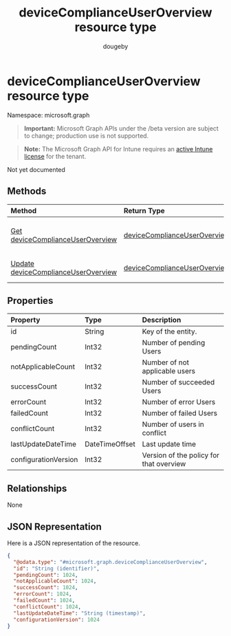 ﻿---
title: "deviceComplianceUserOverview resource type"
description: "Not yet documented"
author: "dougeby"
localization_priority: Normal
ms.prod: "intune"
doc_type: resourcePageType
---

# deviceComplianceUserOverview resource type

Namespace: microsoft.graph

> **Important:** Microsoft Graph APIs under the /beta version are subject to change; production use is not supported.

> **Note:** The Microsoft Graph API for Intune requires an [active Intune license](https://go.microsoft.com/fwlink/?linkid=839381) for the tenant.

Not yet documented

## Methods

| Method                                                                                                   | Return Type                                                                                      | Description                                                                                                                                       |
| :------------------------------------------------------------------------------------------------------- | :----------------------------------------------------------------------------------------------- | :------------------------------------------------------------------------------------------------------------------------------------------------ |
| [Get deviceComplianceUserOverview](../api/intune-deviceconfig-devicecomplianceuseroverview-get.md)       | [deviceComplianceUserOverview](../resources/intune-deviceconfig-devicecomplianceuseroverview.md) | Read properties and relationships of the [deviceComplianceUserOverview](../resources/intune-deviceconfig-devicecomplianceuseroverview.md) object. |
| [Update deviceComplianceUserOverview](../api/intune-deviceconfig-devicecomplianceuseroverview-update.md) | [deviceComplianceUserOverview](../resources/intune-deviceconfig-devicecomplianceuseroverview.md) | Update the properties of a [deviceComplianceUserOverview](../resources/intune-deviceconfig-devicecomplianceuseroverview.md) object.               |

## Properties

| Property             | Type           | Description                             |
| :------------------- | :------------- | :-------------------------------------- |
| id                   | String         | Key of the entity.                      |
| pendingCount         | Int32          | Number of pending Users                 |
| notApplicableCount   | Int32          | Number of not applicable users          |
| successCount         | Int32          | Number of succeeded Users               |
| errorCount           | Int32          | Number of error Users                   |
| failedCount          | Int32          | Number of failed Users                  |
| conflictCount        | Int32          | Number of users in conflict             |
| lastUpdateDateTime   | DateTimeOffset | Last update time                        |
| configurationVersion | Int32          | Version of the policy for that overview |

## Relationships

None

## JSON Representation

Here is a JSON representation of the resource.

<!-- {
  "blockType": "resource",
  "keyProperty": "id",
  "@odata.type": "microsoft.graph.deviceComplianceUserOverview"
}
-->

```json
{
  "@odata.type": "#microsoft.graph.deviceComplianceUserOverview",
  "id": "String (identifier)",
  "pendingCount": 1024,
  "notApplicableCount": 1024,
  "successCount": 1024,
  "errorCount": 1024,
  "failedCount": 1024,
  "conflictCount": 1024,
  "lastUpdateDateTime": "String (timestamp)",
  "configurationVersion": 1024
}
```
